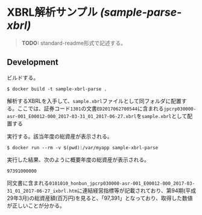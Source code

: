 # XBRL解析サンプル _(sample-parse-xbrl)_

> __TODO:__ standard-readme形式で記述する。

## Development

ビルドする。

```
$ docker build -t sample-xbrl-parse .
```

解析するXBRLを入手して、`sample.xbrl`ファイルとして同フォルダに配置する。ここでは、証券コード`1301`の文書`ED2017062700544`に含まれる`jpcrp030000-asr-001_E00012-000_2017-03-31_01_2017-06-27.xbrl`を`sample.xbrl`として配置する

実行する。該当年度の総資産が表示される。

```
$ docker run --rm -v $(pwd):/var/myapp sample-xbrl-parse
```

実行した結果、次のように概要年度の総資産が表示される。

```
97391000000
```

同文書に含まれる`0101010_honbun_jpcrp030000-asr-001_E00012-000_2017-03-31_01_2017-06-27_ixbrl.htm`に連結経営指標等が記載されており、第94期(平成29年3月)の総資産額(百万円)を見ると、「97,391」となっており、取得した数値が正しいことが分かる。

